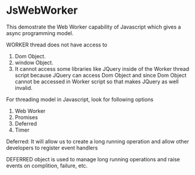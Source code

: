 # JsWebWorker

This demostrate the Web Worker capability of Javascript which gives a async programming model.


WORKER thread does not have access to  

1. Dom Object.  
2. window Object.  
3. It cannot access some libraries like JQuery inside of the Worker thread script because JQuery can access Dom Object and since Dom Object cannot be accessed in Worker script so that makes JQuery as well invalid.  



For threading model in Javascript, look for following options  

1. Web Worker  
2. Promises  
3. Deferred  
4. Timer  


Deferred: It will allow us to create a long running operation and allow other developers to register event handlers

DEFERRED object is used to manage long running operations and raise events on complition, failure, etc.



